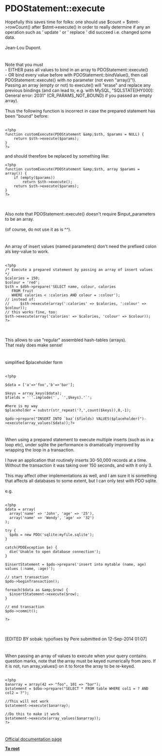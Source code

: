 # PDOStatement::execute



Hopefully this saves time for folks: one should use $count = $stmt-&gt;rowCount() after $stmt-&gt;execute() in order to really determine if any an operation such as &apos; update &apos; or &apos; replace &apos; did succeed i.e. changed some data.<br><br>Jean-Lou Dupont.  

#

Note that you must<br>- EITHER pass all values to bind in an array to PDOStatement::execute()<br>- OR bind every value before with PDOStatement::bindValue(), then call PDOStatement::execute() with *no* parameter (not even "array()"!).<br>Passing an array (empty or not) to execute() will "erase" and replace any previous bindings (and can lead to, e.g. with MySQL, "SQLSTATE[HY000]: General error: 2031" (CR_PARAMS_NOT_BOUND) if you passed an empty array).<br><br>Thus the following function is incorrect in case the prepared statement has been "bound" before:<br><br>

```
<?php
function customExecute(PDOStatement &amp;$sth, $params = NULL) {
    return $sth->execute($params);
}
?>
```


and should therefore be replaced by something like:



```
<?php
function customExecute(PDOStatement &amp;$sth, array $params = array()) {
    if (empty($params))
        return $sth->execute();
    return $sth->execute($params);
}
?>
```
<br><br>Also note that PDOStatement::execute() doesn&apos;t require $input_parameters to be an array.<br><br>(of course, do not use it as is ^^).  

#

An array of insert values (named parameters) don&apos;t need the prefixed colon als key-value to work.<br><br>

```
<?php
/* Execute a prepared statement by passing an array of insert values */
$calories = 150;
$colour = 'red';
$sth = $dbh->prepare('SELECT name, colour, calories
   FROM fruit
   WHERE calories < :calories AND colour = :colour');
// instead of:
//     $sth->execute(array(':calories' => $calories, ':colour' => $colour));
// this works fine, too:
$sth->execute(array('calories' => $calories, 'colour' => $colour));
?>
```
<br><br>This allows to use "regular" assembled hash-tables (arrays).<br>That realy does make sense!  

#

simplified $placeholder form <br><br>

```
<?php

$data = ['a'=>'foo','b'=>'bar'];

$keys = array_keys($data);
$fields = '`'.implode('`, `',$keys).'`';

#here is my way 
$placeholder = substr(str_repeat('?,',count($keys)),0,-1);

$pdo->prepare("INSERT INTO `baz`($fields) VALUES($placeholder)")->execute(array_values($data));?>
```
  

#

When using a prepared statement to execute multiple inserts (such as in a loop etc), under sqlite the performance is dramatically improved by wrapping the loop in a transaction.<br><br>I have an application that routinely inserts 30-50,000 records at a time.  Without the transaction it was taking over 150 seconds, and with it only 3.<br><br>This may affect other implementations as well, and I am sure it is something that affects all databases to some extent, but I can only test with PDO sqlite.<br><br>e.g.<br><br>

```
<?php
$data = array(
  array('name' => 'John', 'age' => '25'),
  array('name' => 'Wendy', 'age' => '32')
);

try {
  $pdo = new PDO('sqlite:myfile.sqlite');
}

catch(PDOException $e) {
  die('Unable to open database connection');
}

$insertStatement = $pdo->prepare('insert into mytable (name, age) values (:name, :age)');

// start transaction
$pdo->beginTransaction();

foreach($data as &amp;$row) {
  $insertStatement->execute($row);
}

// end transaction
$pdo->commit();

?>
```
<br><br>[EDITED BY sobak: typofixes by Pere submitted on 12-Sep-2014 01:07]  

#

When passing an array of values to execute when your query contains question marks, note that the array must be keyed numerically from zero. If it is not, run array_values() on it to force the array to be re-keyed.<br><br>

```
<?php
$anarray = array(42 => "foo", 101 => "bar");
$statement = $dbo->prepare("SELECT * FROM table WHERE col1 = ? AND col2 = ?");

//This will not work
$statement->execute($anarray);

//Do this to make it work
$statement->execute(array_values($anarray));
?>
```
  

#

[Official documentation page](https://www.php.net/manual/en/pdostatement.execute.php)

**[To root](/README.md)**